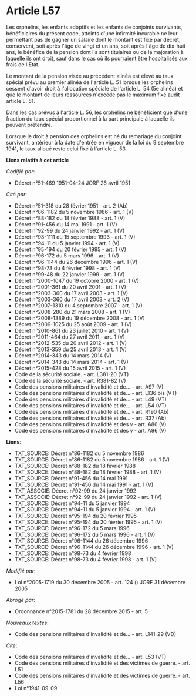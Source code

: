 # Article L57

Les orphelins, les enfants adoptifs et les enfants de conjoints survivants, bénéficiaires du présent code, atteints d'une
infirmité incurable ne leur permettant pas de gagner un salaire dont le montant est fixé par décret, conservent, soit après
l'âge de vingt et un ans, soit après l'âge de dix-huit ans, le bénéfice de la pension dont ils sont titulaires ou de la
majoration à laquelle ils ont droit, sauf dans le cas où ils pourraient être hospitalisés aux frais de l'Etat.

Le montant de la pension visée au précédent alinéa est élevé au taux spécial prévu au premier alinéa de l'article L. 51
lorsque les orphelins cessent d'avoir droit à l'allocation spéciale de l'article L. 54 (5e alinéa) et que le montant de leurs
ressources n'excède pas le maximum fixé audit article L. 51.

Dans les cas prévus à l'article L. 56, les orphelins ne bénéficient que d'une fraction du taux spécial proportionnel à la
part principale à laquelle ils peuvent prétendre.

Lorsque le droit à pension des orphelins est né du remariage du conjoint survivant, antérieur à la date d'entrée en vigueur
de la loi du 9 septembre 1941, le taux alloué reste celui fixé à l'article L. 53.

**Liens relatifs à cet article**

_Codifié par_:

  - Décret n°51-469 1951-04-24 JORF 26 avril 1951

_Cité par_:

  - Décret n°51-318 du 28 février 1951 - art. 2 (Ab)
  - Décret n°86-1182 du 5 novembre 1986 - art. 1 (V)
  - Décret n°88-182 du 18 février 1988 - art. 1 (V)
  - Décret n°91-456 du 14 mai 1991 - art. 1 (V)
  - Décret n°92-99 du 24 janvier 1992 - art. 1 (V)
  - Décret n°93-1111 du 15 septembre 1993 - art. 1 (V)
  - Décret n°94-11 du 5 janvier 1994 - art. 1 (V)
  - Décret n°95-194 du 20 février 1995 - art. 1 (V)
  - Décret n°96-172 du 5 mars 1996 - art. 1 (V)
  - Décret n°96-1144 du 26 décembre 1996 - art. 1 (V)
  - Décret n°98-73 du 4 février 1998 - art. 1 (V)
  - Décret n°99-48 du 22 janvier 1999 - art. 1 (V)
  - Décret n°2000-1047 du 19 octobre 2000 - art. 1 (V)
  - Décret n°2001-361 du 20 avril 2001 - art. 1 (V)
  - Décret n°2003-360 du 17 avril 2003 - art. 1 (V)
  - Décret n°2003-360 du 17 avril 2003 - art. 2 (V)
  - Décret n°2007-1310 du 4 septembre 2007 - art. 1 (V)
  - Décret n°2008-280 du 21 mars 2008 - art. 1 (V)
  - Décret n°2008-1389 du 19 décembre 2008 - art. 1 (V)
  - Décret n°2009-1025 du 25 août 2009 - art. 1 (V)
  - Décret n°2010-861 du 23 juillet 2010 - art. 1 (V)
  - Décret n°2011-464 du 27 avril 2011 - art. 1 (V)
  - Décret n°2012-535 du 20 avril 2012 - art. 1 (V)
  - Décret n°2013-359 du 25 avril 2013 - art. 1 (V)
  - Décret n°2014-343 du 14 mars 2014 (V)
  - Décret n°2014-343 du 14 mars 2014 - art. 1 (V)
  - Décret n°2015-428 du 15 avril 2015 - art. 1 (V)
  - Code de la sécurité sociale. - art. L381-20 (VT)
  - Code de la sécurité sociale. - art. R381-82 (V)
  - Code des pensions militaires d'invalidité et de... - art. A97 (V)
  - Code des pensions militaires d'invalidité et de... - art. L136 bis (VT)
  - Code des pensions militaires d'invalidité et de... - art. L49 (VT)
  - Code des pensions militaires d'invalidité et de... - art. L54 (VT)
  - Code des pensions militaires d'invalidité et de... - art. R190 (Ab)
  - Code des pensions militaires d'invalidité et de... - art. R37 (Ab)
  - Code des pensions militaires d'invalidité et des v - art. A86 (V)
  - Code des pensions militaires d'invalidité et des v - art. A96 (V)

**Liens**:

  - TXT_SOURCE: Décret n°86-1182 du 5 novembre 1986
  - TXT_SOURCE: Décret n°86-1182 du 5 novembre 1986 - art. 1 (V)
  - TXT_SOURCE: Décret n°88-182 du 18 février 1988
  - TXT_SOURCE: Décret n°88-182 du 18 février 1988 - art. 1 (V)
  - TXT_SOURCE: Décret n°91-456 du 14 mai 1991
  - TXT_SOURCE: Décret n°91-456 du 14 mai 1991 - art. 1 (V)
  - TXT_ASSOCIE: Décret n°92-99 du 24 janvier 1992
  - TXT_ASSOCIE: Décret n°92-99 du 24 janvier 1992 - art. 1 (V)
  - TXT_SOURCE: Décret n°94-11 du 5 janvier 1994
  - TXT_SOURCE: Décret n°94-11 du 5 janvier 1994 - art. 1 (V)
  - TXT_SOURCE: Décret n°95-194 du 20 février 1995
  - TXT_SOURCE: Décret n°95-194 du 20 février 1995 - art. 1 (V)
  - TXT_SOURCE: Décret n°96-172 du 5 mars 1996
  - TXT_SOURCE: Décret n°96-172 du 5 mars 1996 - art. 1 (V)
  - TXT_SOURCE: Décret n°96-1144 du 26 décembre 1996
  - TXT_SOURCE: Décret n°96-1144 du 26 décembre 1996 - art. 1 (V)
  - TXT_SOURCE: Décret n°98-73 du 4 février 1998
  - TXT_SOURCE: Décret n°98-73 du 4 février 1998 - art. 1 (V)

_Modifié par_:

  - Loi n°2005-1719 du 30 décembre 2005 - art. 124 () JORF 31 décembre 2005

_Abrogé par_:

  - Ordonnance n°2015-1781 du 28 décembre 2015 - art. 5

_Nouveaux textes_:

  - Code des pensions militaires d'invalidité et de... - art. L141-29 (VD)

_Cite_:

  - Code des pensions militaires d'invalidité et de... - art. L53 (VT)
  - Code des pensions militaires d'invalidité et des victimes de guerre. - art. L51
  - Code des pensions militaires d'invalidité et des victimes de guerre. - art. L56
  - Loi n°1941-09-09
